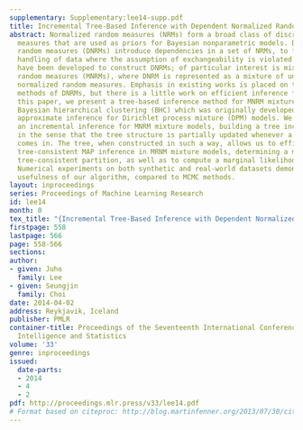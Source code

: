 ```yaml
---
supplementary: Supplementary:lee14-supp.pdf
title: Incremental Tree-Based Inference with Dependent Normalized Random Measures
abstract: Normalized random measures (NRMs) form a broad class of discrete random
  measures that are used as priors for Bayesian nonparametric models. Dependent normalized
  random measures (DNRMs) introduce dependencies in a set of NRMs, to facilitate the
  handling of data where the assumption of exchangeability is violated. Various methods
  have been developed to construct DNRMs; of particular interest is mixed normalized
  random measures (MNRMs), where DNRM is represented as a mixture of underlying shared
  normalized random measures. Emphasis in existing works is placed on the construction
  methods of DNRMs, but there is a little work on efficient inference for DNRMs. In
  this paper, we present a tree-based inference method for MNRM mixture models, extending
  Bayesian hierarchical clustering (BHC) which was originally developed as a deterministic
  approximate inference for Dirichlet process mixture (DPM) models. We also present
  an incremental inference for MNRM mixture models, building a tree incrementally
  in the sense that the tree structure is partially updated whenever a new data point
  comes in. The tree, when constructed in such a way, allows us to efficiently perform
  tree-consistent MAP inference in MRNM mixture models, determining a most probable
  tree-consistent partition, as well as to compute a marginal likelihood approximately.
  Numerical experiments on both synthetic and real-world datasets demonstrate the
  usefulness of our algorithm, compared to MCMC methods.
layout: inproceedings
series: Proceedings of Machine Learning Research
id: lee14
month: 0
tex_title: "{Incremental Tree-Based Inference with Dependent Normalized Random Measures}"
firstpage: 558
lastpage: 566
page: 558-566
sections: 
author:
- given: Juho
  family: Lee
- given: Seungjin
  family: Choi
date: 2014-04-02
address: Reykjavik, Iceland
publisher: PMLR
container-title: Proceedings of the Seventeenth International Conference on Artificial
  Intelligence and Statistics
volume: '33'
genre: inproceedings
issued:
  date-parts:
  - 2014
  - 4
  - 2
pdf: http://proceedings.mlr.press/v33/lee14.pdf
# Format based on citeproc: http://blog.martinfenner.org/2013/07/30/citeproc-yaml-for-bibliographies/
---
```

